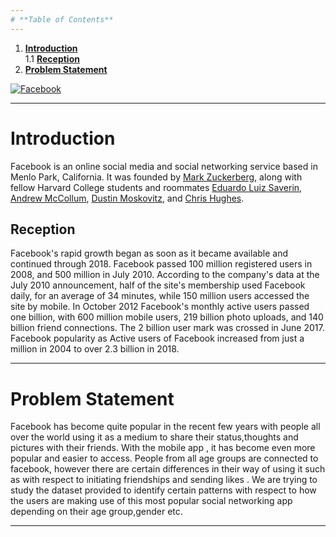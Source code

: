 ```yaml
---
# **Table of Contents**
---
```


1. [**Introduction**](#Section1)<br>
1.1 [**Reception**](#Section1.1)<br>
2. [**Problem Statement**](#Section2)<br>


[![Facebook](https://img.etimg.com/thumb/msid-75184637,width-650,imgsize-432571,,resizemode-4,quality-100/facebook-ap.jpg "Facebook")](https://img.etimg.com/thumb/msid-75184637,width-650,imgsize-432571,,resizemode-4,quality-100/facebook-ap.jpg "Facebook")

---
<a name = Section1></a>
# **Introduction**
Facebook is an online social media and social networking service based in Menlo Park, California. It was founded by [Mark Zuckerberg](https://en.wikipedia.org/wiki/Mark_Zuckerberg "Mark Zuckerberg"), along with fellow Harvard College students and roommates [Eduardo Luiz Saverin](https://en.wikipedia.org/wiki/Eduardo_Saverin "Eduardo Luiz Saverin"), [Andrew McCollum](https://en.wikipedia.org/wiki/Andrew_McCollum "Andrew McCollum"), [Dustin Moskovitz](https://en.wikipedia.org/wiki/Dustin_Moskovitz "Dustin Moskovitz"), and [Chris Hughes](https://en.wikipedia.org/wiki/Chris_Hughes "Chris Hughes").


<a name = Section1.1></a>
## **Reception**
Facebook's rapid growth began as soon as it became available and continued through 2018.
Facebook passed 100 million registered users in 2008, and 500 million in July 2010. According to the company's data at the July 2010 announcement, half of the site's membership used Facebook daily, for an average of 34 minutes, while 150 million users accessed the site by mobile.
In October 2012 Facebook's monthly active users passed one billion, with 600 million mobile users, 219 billion photo uploads, and 140 billion friend connections. The 2 billion user mark was crossed in June 2017.
Facebook popularity as Active users of Facebook increased from just a million in 2004 to over 2.3 billion in 2018.


---
<a name = Section2></a>
# **Problem Statement**
Facebook has become quite popular in the recent few years with people all over the world using it as a medium to share their status,thoughts and pictures with their friends. With the mobile app , it has become even more popular and easier to access. People from all age groups are connected to facebook, however there are certain differences in their way of using it such as with respect to initiating friendships and sending likes . We are trying to study the dataset provided to identify certain patterns with respect to how the users are making use of this most popular social networking app depending on their age group,gender etc.

---
